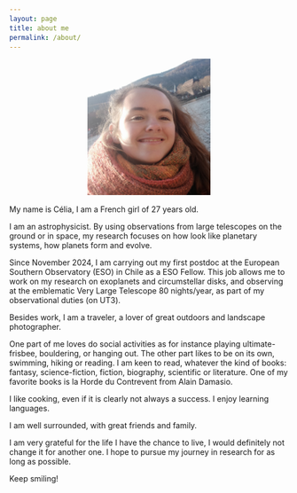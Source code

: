 ```yaml
---
layout: page
title: about me
permalink: /about/
---
```

<p align="center">
<img src="/fig/celia_desgrange_adulte.jpg" width="222" >
</p>

My name is Célia, I am a French girl of 27 years old.

I am an astrophysicist. By using observations from large telescopes on the ground or in space, my research focuses on how look like planetary systems, how planets form and evolve.

Since November 2024, I am carrying out my first postdoc at the European Southern Observatory (ESO) in Chile as a ESO Fellow. This job allows me to work on my research on exoplanets and circumstellar disks, and observing at the emblematic Very Large Telescope 80 nights/year, as part of my observational duties (on UT3).

Besides work, I am a traveler, a lover of great outdoors and landscape photographer.

One part of me loves do social activities as for instance playing ultimate-frisbee, bouldering, or hanging out. The other part likes to be on its own, swimming, hiking or reading. I am keen to read, whatever the kind of books: fantasy, science-fiction, fiction, biography, scientific or literature. One of my favorite books is la Horde du Contrevent from Alain Damasio. 

I like cooking, even if it is clearly not always a success. I enjoy learning languages. 

I am well surrounded, with great friends and family.

I am very grateful for the life I have the chance to live, I would definitely not change it for another one. 
I hope to pursue my journey in research for as long as possible. 

Keep smiling!
<br>
